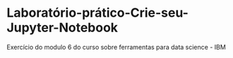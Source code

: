 # Laboratório-prático-Crie-seu-Jupyter-Notebook
Exercício do modulo 6 do curso sobre ferramentas para data science - IBM
